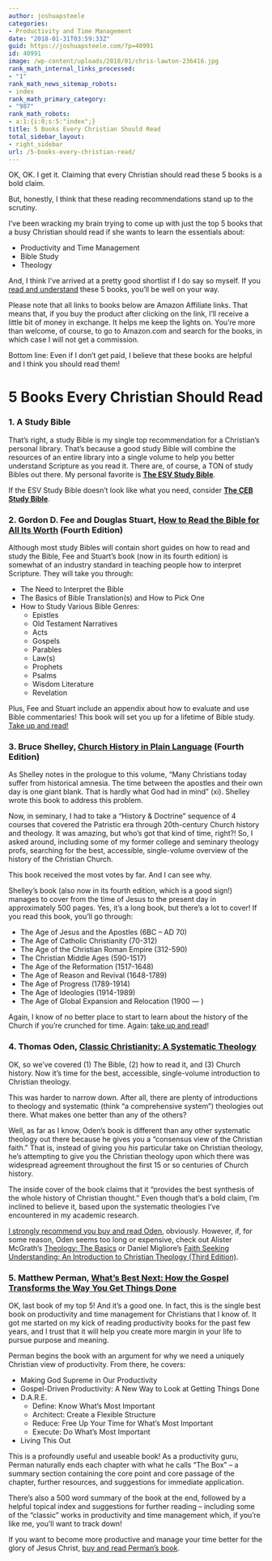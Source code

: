 ```yaml
---
author: joshuapsteele
categories:
- Productivity and Time Management
date: "2018-01-31T03:59:33Z"
guid: https://joshuapsteele.com/?p=40991
id: 40991
image: /wp-content/uploads/2018/01/chris-lawton-236416.jpg
rank_math_internal_links_processed:
- "1"
rank_math_news_sitemap_robots:
- index
rank_math_primary_category:
- "987"
rank_math_robots:
- a:1:{i:0;s:5:"index";}
title: 5 Books Every Christian Should Read
total_sidebar_layout:
- right_sidebar
url: /5-books-every-christian-read/
---
```


OK, OK. I get it. Claiming that every Christian should read these 5 books is a bold claim.

But, honestly, I think that these reading recommendations stand up to the scrutiny.

I’ve been wracking my brain trying to come up with just the top 5 books that a busy Christian should read if she wants to learn the essentials about:

- Productivity and Time Management
- Bible Study
- Theology

And, I think I’ve arrived at a pretty good shortlist if I do say so myself. If you [read and understand](https://joshuapsteele.com/understand-remember-read-4-questions-ask-reading-book/) these 5 books, you’ll be well on your way.

Please note that all links to books below are Amazon Affiliate links. That means that, if you buy the product after clicking on the link, I’ll receive a little bit of money in exchange. It helps me keep the lights on. You’re more than welcome, of course, to go to Amazon.com and search for the books, in which case I will not get a commission.

Bottom line: Even if I don’t get paid, I believe that these books are helpful and I think you should read them!

# 5 Books Every Christian Should Read

### 1. A Study Bible

That’s right, a study Bible is my single top recommendation for a Christian’s personal library. That’s because a good study Bible will combine the resources of an entire library into a single volume to help you better understand Scripture as you read it. There are, of course, a TON of study Bibles out there. My personal favorite is **[The ESV Study Bible](http://amzn.to/2DX8phs)**.

If the ESV Study Bible doesn’t look like what you need, consider **[The CEB Study Bible](http://amzn.to/2G1ysEJ)**.

### 2. Gordon D. Fee and Douglas Stuart, **[How to Read the Bible for All Its Worth](http://amzn.to/2G0rUpP)** (Fourth Edition)

Although most study Bibles will contain short guides on how to read and study the Bible, Fee and Stuart’s book (now in its fourth edition) is somewhat of an industry standard in teaching people how to interpret Scripture. They will take you through:

- The Need to Interpret the Bible
- The Basics of Bible Translation(s) and How to Pick One
- How to Study Various Bible Genres: 
    - Epistles
    - Old Testament Narratives
    - Acts
    - Gospels
    - Parables
    - Law(s)
    - Prophets
    - Psalms
    - Wisdom Literature
    - Revelation

Plus, Fee and Stuart include an appendix about how to evaluate and use Bible commentaries! This book will set you up for a lifetime of Bible study. [Take up and read!](http://amzn.to/2BF6CKQ)

### 3. Bruce Shelley, **[Church History in Plain Language](http://amzn.to/2DxU128)** (Fourth Edition)

As Shelley notes in the prologue to this volume, “Many Christians today suffer from historical amnesia. The time between the apostles and their own day is one giant blank. That is hardly what God had in mind” (xi). Shelley wrote this book to address this problem.

Now, in seminary, I had to take a “History &amp; Doctrine” sequence of 4 courses that covered the Patristic era through 20th-century Church history and theology. It was amazing, but who’s got that kind of time, right?! So, I asked around, including some of my former college and seminary theology profs, searching for the best, accessible, single-volume overview of the history of the Christian Church.

This book received the most votes by far. And I can see why.

Shelley’s book (also now in its fourth edition, which is a good sign!) manages to cover from the time of Jesus to the present day in approximately 500 pages. Yes, it’s a long book, but there’s a lot to cover! If you read this book, you’ll go through:

- The Age of Jesus and the Apostles (6BC – AD 70)
- The Age of Catholic Christianity (70-312)
- The Age of the Christian Roman Empire (312-590)
- The Christian Middle Ages (590-1517)
- The Age of the Reformation (1517-1648)
- The Age of Reason and Revival (1648-1789)
- The Age of Progress (1789-1914)
- The Age of Ideologies (1914-1989)
- The Age of Global Expansion and Relocation (1900 — )

Again, I know of no better place to start to learn about the history of the Church if you’re crunched for time. Again: [take up and read](http://amzn.to/2GuNK4W)!

### 4. Thomas Oden, **[Classic Christianity: A Systematic Theology](http://amzn.to/2npeXxa)**

OK, so we’ve covered (1) The Bible, (2) how to read it, and (3) Church history. Now it’s time for the best, accessible, single-volume introduction to Christian theology.

This was harder to narrow down. After all, there are plenty of introductions to theology and systematic (think “a comprehensive system”) theologies out there. What makes one better than any of the others?

Well, as far as I know, Oden’s book is different than any other systematic theology out there because he gives you a “consensus view of the Christian faith.” That is, instead of giving you *his* particular take on Christian theology, he’s attempting to give you the Christian theology upon which there was widespread agreement throughout the first 15 or so centuries of Church history.

The inside cover of the book claims that it “provides the best synthesis of the whole history of Christian thought.” Even though that’s a bold claim, I’m inclined to believe it, based upon the systematic theologies I’ve encountered in my academic research.

[I strongly recommend you buy and read Oden](http://amzn.to/2BF1GWu), obviously. However, if, for some reason, Oden seems too long or expensive, check out Alister McGrath’s [Theology: The Basics](http://amzn.to/2EpfFmn) or Daniel Migliore’s [Faith Seeking Understanding: An Introduction to Christian Theology (Third Edition)](http://amzn.to/2FvyuUm).

### 5. Matthew Perman, [**What’s Best Next:** <span class="a-size-large" id="productTitle">**How the Gospel Transforms the Way You Get Things Done**</span>](http://amzn.to/2DNCzma)

OK, last book of my top 5! And it’s a good one. In fact, this is the single best book on productivity and time management for Christians that I know of. It got me started on my kick of reading productivity books for the past few years, and I trust that it will help you create more margin in your life to pursue purpose and meaning.

Perman begins the book with an argument for why we need a uniquely Christian view of productivity. From there, he covers:

- Making God Supreme in Our Productivity
- Gospel-Driven Productivity: A New Way to Look at Getting Things Done
- D.A.R.E. 
    - Define: Know What’s Most Important
    - Architect: Create a Flexible Structure
    - Reduce: Free Up Your Time for What’s Most Important
    - Execute: Do What’s Most Important
- Living This Out

This is a profoundly useful and useable book! As a productivity guru, Perman naturally ends each chapter with what he calls “The Box” – a summary section containing the core point and core passage of the chapter, further resources, and suggestions for immediate application.

There’s also a 500 word summary of the book at the end, followed by a helpful topical index and suggestions for further reading – including some of the “classic” works in productivity and time management which, if you’re like me, you’ll want to track down!

If you want to become more productive and manage your time better for the glory of Jesus Christ, [buy and read Perman’s book](http://amzn.to/2DOtMjQ).
